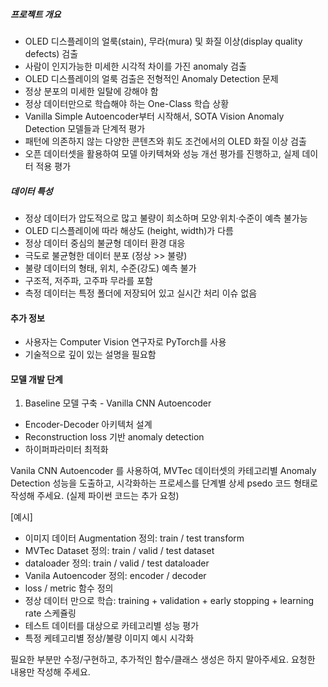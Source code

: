 
##### 프로젝트 개요
- OLED 디스플레이의 얼룩(stain), 무라(mura) 및 화질 이상(display quality defects) 검출
- 사람이 인지가능한 미세한 시각적 차이를 가진 anomaly 검출
- OLED 디스플레이의 얼룩 검출은 전형적인 Anomaly Detection 문제
- 정상 분포의 미세한 일탈에 강해야 함
- 정상 데이터만으로 학습해야 하는 One-Class 학습 상황
- Vanilla Simple Autoencoder부터 시작해서, SOTA Vision Anomaly Detection 모델들과 단계적 평가
- 패턴에 의존하지 않는 다양한 콘텐츠와 휘도 조건에서의 OLED 화질 이상 검출
- 오픈 데이터셋을 활용하여 모델 아키텍쳐와 성능 개선 평가를 진행하고, 실제 데이터 적용 평가


##### 데이터 특성
- 정상 데이터가 압도적으로 많고 불량이 희소하며 모양·위치·수준이 예측 불가능
- OLED 디스플레이에 따라 해상도 (height, width)가 다름
- 정상 데이터 중심의 불균형 데이터 환경 대응
- 극도로 불균형한 데이터 분포 (정상 >> 불량)
- 불량 데이터의 형태, 위치, 수준(강도) 예측 불가
- 구조적, 저주파, 고주파 무라를 포함
- 측정 데이터는 특정 폴더에 저장되어 있고 실시간 처리 이슈 없음

#### 추가 정보
- 사용자는 Computer Vision 연구자로 PyTorch를 사용
- 기술적으로 깊이 있는 설명을 필요함

#### 모델 개발 단계

1. Baseline 모델 구축 - Vanilla CNN Autoencoder
  - Encoder-Decoder 아키텍처 설계
  - Reconstruction loss 기반 anomaly detection
  - 하이퍼파라미터 최적화

Vanila CNN Autoencoder 를 사용하여, MVTec 데이터셋의 카테고리별 Anomaly Detection 성능을 도출하고, 시각화하는 프로세스를 단계별 상세 psedo 코드 형태로 작성해 주세요.
(실제 파이썬 코드는 추가 요청)

[예시]
- 이미지 데이터 Augmentation 정의: train / test transform
- MVTec Dataset 정의: train / valid / test dataset
- dataloader 정의: train / valid / test dataloader
- Vanila Autoencoder 정의: encoder / decoder
- loss / metric 함수 정의
- 정상 데이터 만으로 학습: training + validation + early stopping + learning rate 스케쥴링
- 테스트 데이터를 대상으로 카테고리별 성능 평가
- 특정 케테고리별 정상/불량 이미지 예시 시각화

필요한 부분만 수정/구현하고, 추가적인 함수/클래스 생성은 하지 말아주세요. 요청한 내용만 작성해 주세요.